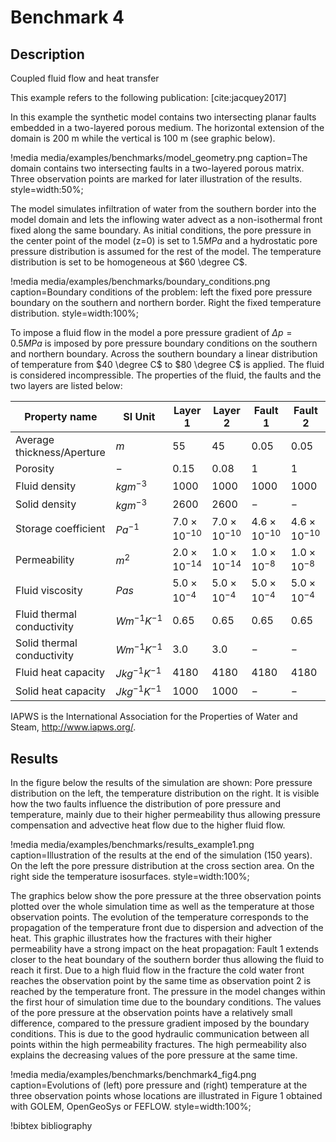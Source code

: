 # Benchmark 4

## Description

Coupled fluid flow and heat transfer

This example refers to the following publication: [cite:jacquey2017]

In this example the synthetic model contains two intersecting planar faults embedded in a two-layered porous medium. The horizontal extension of the domain is 200 m while the vertical is 100 m (see graphic below).

!media media/examples/benchmarks/model_geometry.png
       caption=The domain contains two intersecting faults in a two-layered porous matrix. Three observation points are marked for later illustration of the results.
       style=width:50%;

The model simulates infiltration of water from the southern border into the model domain and lets the inflowing water advect as a non-isothermal front fixed along the same boundary. As initial conditions, the pore pressure in the center point of the model (z=0) is set to $1.5 MPa$ and a hydrostatic pore pressure distribution is assumed for the rest of the model. The temperature distribution is set to be homogeneous at $60 \degree C$.

!media media/examples/benchmarks/boundary_conditions.png
       caption=Boundary conditions of the problem: left the fixed pore pressure boundary on the southern and northern border. Right the fixed temperature distribution.
       style=width:100%;

To impose a fluid flow in the model a pore pressure gradient of $\Delta p = 0.5 MPa$ is imposed by pore pressure boundary conditions on the southern and northern boundary. Across the southern boundary a linear distribution of temperature from $40 \degree C$ to $80 \degree C$ is applied. The fluid is considered incompressible.
The properties of the fluid, the faults and the two layers are listed below:

|Property name             |SI Unit           | Layer 1             | Layer 2             | Fault 1             | Fault 2             |
|--------------------------|------------------|---------------------|---------------------|---------------------|---------------------|
|Average thickness/Aperture|$m$              |$55$                |$45$                |$0.05$              |$0.05$              |
|Porosity                  |$-$              |$0.15$              |$0.08$              |$1$                 |$1$                 |
|Fluid density             |$kg m^{-3}$      |$1000$               |$1000$               |$1000$               |$1000$               |
|Solid density             |$kg m^{-3}$      |$2600$              |$2600$              |$-$                 |$-$                 |
|Storage coefficient       |$Pa^{-1}$        |$7.0 \times 10^{-10}$|$7.0 \times 10^{-10}$|$4.6 \times 10^{-10}$|$4.6 \times 10^{-10}$|
|Permeability              |$m^2$            |$2.0 \times 10^{-14}$|$1.0 \times 10^{-14}$|$1.0 \times 10^{-8}$ |$1.0 \times 10^{-8}$ |
|Fluid viscosity           |$Pa s$           |$5.0 \times 10^{-4}$ |$5.0 \times 10^{-4}$ |$5.0 \times 10^{-4}$ |$5.0 \times 10^{-4}$ |
|Fluid thermal conductivity|$W m^{-1} K^{-1}$ |$0.65$              |$0.65$              |$0.65$              |$0.65$              |
|Solid thermal conductivity|$W m^{-1} K^{-1}$ |$3.0$               |$3.0$               |$-$                 |$-$                 |
|Fluid heat capacity       |$J kg^{-1} K^{-1}$|$4180$              |$4180$              |$4180$              |$4180$              |
|Solid heat capacity       |$J kg^{-1} K^{-1}$|$1000$              |$1000$              |$-$                 |$-$                 |

IAPWS is the International Association for the Properties of Water and Steam, http://www.iapws.org/.

## Results

In the figure below the results of the simulation are shown: Pore pressure distribution on the left, the temperature distribution on the right. It is visible how the two faults influence the distribution of pore pressure and temperature, mainly due to their higher permeability thus allowing pressure compensation and advective heat flow due to the higher fluid flow.

!media media/examples/benchmarks/results_example1.png
       caption=Illustration of the results at the end of the simulation (150 years). On the left the pore pressure distribution at the cross section area. On the right side the temperature isosurfaces.
       style=width:100%;

The graphics below show the pore pressure at the three observation points plotted over the whole simulation time as well as the temperature at those observation points. The evolution of the temperature corresponds to the propagation of the temperature front due to dispersion and advection of the heat. This graphic illustrates how the fractures with their higher permeability have a strong impact on the heat propagation: Fault 1 extends closer to the heat boundary of the southern border thus allowing the fluid to reach it first. Due to a high fluid flow in the fracture the cold water front reaches the observation point by the same time as observation point 2 is reached by the temperature front. The pressure in the model changes within the first hour of simulation time due to the boundary conditions. The values of the pore pressure at the observation points have a relatively small difference, compared to the pressure gradient imposed by the boundary conditions. This is due to the good hydraulic communication between all points within the high permeability fractures. The high permeability also explains the decreasing values of the pore pressure at the same time.

!media media/examples/benchmarks/benchmark4_fig4.png
       caption=Evolutions of (left) pore pressure and (right) temperature at the three observation points whose locations are illustrated in Figure 1 obtained with GOLEM, OpenGeoSys or FEFLOW.
       style=width:100%;

!bibtex bibliography